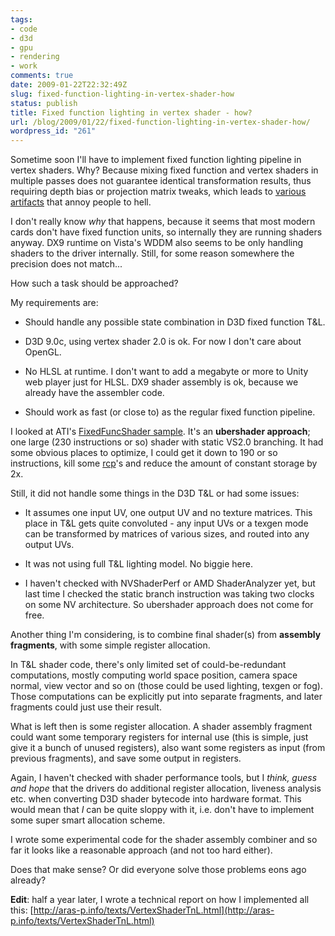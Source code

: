 ```yaml
---
tags:
- code
- d3d
- gpu
- rendering
- work
comments: true
date: 2009-01-22T22:32:49Z
slug: fixed-function-lighting-in-vertex-shader-how
status: publish
title: Fixed function lighting in vertex shader - how?
url: /blog/2009/01/22/fixed-function-lighting-in-vertex-shader-how/
wordpress_id: "261"
---
```


Sometime soon I'll have to implement fixed function lighting pipeline in vertex shaders. Why? Because mixing fixed function and vertex shaders in multiple passes does not guarantee identical transformation results, thus requiring depth bias or projection matrix tweaks, which leads to [various artifacts](/blog/2008/06/12/depth-bias-and-the-power-of-deceiving-yourself/) that annoy people to hell.

I don't really know _why_ that happens, because it seems that most modern cards don't have fixed function units, so internally they are running shaders anyway. DX9 runtime on Vista's WDDM also seems to be only handling shaders to the driver internally. Still, for some reason somewhere the precision does not match...

How such a task should be approached?

My requirements are:



  
  * Should handle any possible state combination in D3D fixed function T&L.

  
  * D3D 9.0c, using vertex shader 2.0 is ok. For now I don't care about OpenGL.

  
  * No HLSL at runtime. I don't want to add a megabyte or more to Unity web player just for HLSL. DX9 shader assembly is ok, because we already have the assembler code.

  
  * Should work as fast (or close to) as the regular fixed function pipeline.



I looked at ATI's [FixedFuncShader sample](http://developer.amd.com/samples/FixedFuncShader/Pages/default.aspx). It's an **ubershader approach**; one large (230 instructions or so) shader with static VS2.0 branching. It had some obvious places to optimize, I could get it down to 190 or so instructions, kill some [rcp][1]'s and reduce the amount of constant storage by 2x.

Still, it did not handle some things in the D3D T&L or had some issues:



  
  * It assumes one input UV, one output UV and no texture matrices. This place in T&L gets quite convoluted - any input UVs or a texgen mode can be transformed by matrices of various sizes, and routed into any output UVs.

  
  * It was not using full T&L lighting model. No biggie here.

  
  * I haven't checked with NVShaderPerf or AMD ShaderAnalyzer yet, but last time I checked the static branch instruction was taking two clocks on some NV architecture. So ubershader approach does not come for free.



Another thing I'm considering, is to combine final shader(s) from **assembly fragments**, with some simple register allocation.

In T&L shader code, there's only limited set of could-be-redundant computations, mostly computing world space position, camera space normal, view vector and so on (those could be used lighting, texgen or fog). Those computations can be explicitly put into separate fragments, and later fragments could just use their result.

What is left then is some register allocation. A shader assembly fragment could want some temporary registers for internal use (this is simple, just give it a bunch of unused registers), also want some registers as input (from previous fragments), and save some output in registers.

Again, I haven't checked with shader performance tools, but I _think, guess and hope_ that the drivers do additional register allocation, liveness analysis etc. when converting D3D shader bytecode into hardware format. This would mean that _I_ can be quite sloppy with it, i.e. don't have to implement some super smart allocation scheme.

I wrote some experimental code for the shader assembly combiner and so far it looks like a reasonable approach (and not too hard either).

Does that make sense? Or did everyone solve those problems eons ago already?

**Edit**: half a year later, I wrote a technical report on how I implemented all this: [http://aras-p.info/texts/VertexShaderTnL.html](http://aras-p.info/texts/VertexShaderTnL.html)


[1]: http://msdn.microsoft.com/en-us/library/bb147316(VS.85).aspx
